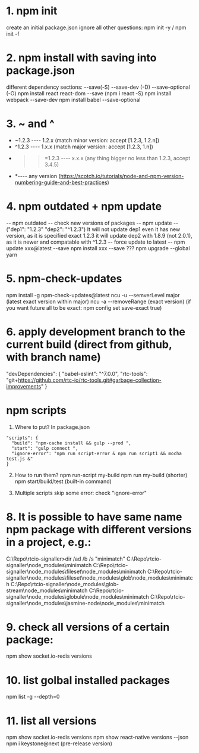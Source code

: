 
# 1. npm init
create an initial package.json
ignore all other questions: npm init -y / npm init -f



# 2. npm install with saving into package.json
different dependency sections: --save(-S) --save-dev (-D) --save-optional (-O)
npm install react react-dom --save (npm i react -S)
npm install webpack --save-dev
npm install babel --save-optional



# 3. ~ and ^
* ~1.2.3  ---- 1.2.x (match minor version: accept [1.2.3, 1.2.n])
* ^1.2.3  ---- 1.x.x (match major version: accept [1.2.3, 1.n])
* >>=1.2.3 ---- x.x.x (any thing bigger no less than 1.2.3, accept 3.4.5)
* *---- any version
(https://scotch.io/tutorials/node-and-npm-version-numbering-guide-and-best-practices)



# 4. npm outdated + npm update
-- npm outdated --
check new versions of packages
-- npm update -- ("dep1": "1.2.3" "dep2": "^1.2.3")
It will not update dep1 even it has new version, as it is specified exact 1.2.3
it will update dep2 with 1.8.9 (not 2.0.1), as it is newer and compatable with ^1.2.3
-- force update to latest --
npm update xxx@latest --save
npm install xxx --save
??? npm upgrade --global yarn



# 5. npm-check-updates
npm install -g npm-check-updates@latest
ncu -u --semverLevel major (latest exact version within major)
ncu -a --removeRange (exact version)
(if you want future all to be exact: npm config set save-exact true)



# 6. apply development branch to the current build (direct from github, with branch name)
"devDependencies": {
  "babel-eslint": "^7.0.0",
  "rtc-tools": "git+https://github.com/rtc-io/rtc-tools.git#garbage-collection-improvements"
}



#  npm scripts
1. Where to put? In package.json
```
"scripts": {
  "build": "npm-cache install && gulp --prod ",
  "start": "gulp connect ",
  "ignore-error": "npm run script-error & npm run script1 && mocha test.js &" 
}
```

2. How to run them?
npm run-script my-build
npm run my-build (shorter)
npm start/build/test (built-in command)

3. Multiple scripts skip some error: check "ignore-error"



# 8. It is possible to have same name npm package with different versions in a project, e.g.:
C:\Repo\rtcio-signaller>dir /ad /b /s "minimatch"
C:\Repo\rtcio-signaller\node_modules\minimatch
C:\Repo\rtcio-signaller\node_modules\fileset\node_modules\minimatch
C:\Repo\rtcio-signaller\node_modules\fileset\node_modules\glob\node_modules\minimatch
C:\Repo\rtcio-signaller\node_modules\glob-stream\node_modules\minimatch
C:\Repo\rtcio-signaller\node_modules\globule\node_modules\minimatch
C:\Repo\rtcio-signaller\node_modules\jasmine-node\node_modules\minimatch



# 9. check all versions of a certain package:
npm show socket.io-redis versions



# 10. list golbal installed packages
npm list -g --depth=0



# 11. list all versions
npm show socket.io-redis versions
npm show react-native versions --json
npm i keystone@next (pre-release version)


